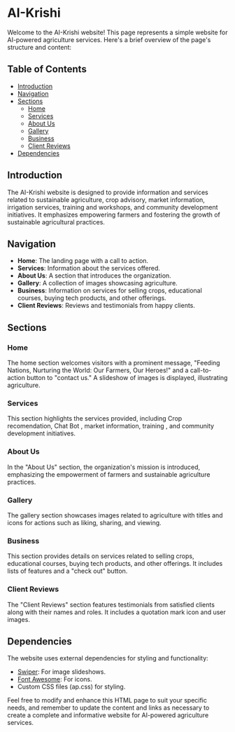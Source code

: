 # AI-Krishi

Welcome to the AI-Krishi website! This page represents a simple website for AI-powered agriculture services. Here's a brief overview of the page's structure and content:

## Table of Contents
- [Introduction](#introduction)
- [Navigation](#navigation)
- [Sections](#sections)
  - [Home](#home)
  - [Services](#services)
  - [About Us](#about-us)
  - [Gallery](#gallery)
  - [Business](#business)
  - [Client Reviews](#client-reviews)
- [Dependencies](#dependencies)

## Introduction
The AI-Krishi website is designed to provide information and services related to sustainable agriculture, crop advisory, market information, irrigation services, training and workshops, and community development initiatives. It emphasizes empowering farmers and fostering the growth of sustainable agricultural practices.

## Navigation
- **Home**: The landing page with a call to action.
- **Services**: Information about the services offered.
- **About Us**: A section that introduces the organization.
- **Gallery**: A collection of images showcasing agriculture.
- **Business**: Information on services for selling crops, educational courses, buying tech products, and other offerings.
- **Client Reviews**: Reviews and testimonials from happy clients.

## Sections
### Home
The home section welcomes visitors with a prominent message, "Feeding Nations, Nurturing the World: Our Farmers, Our Heroes!" and a call-to-action button to "contact us." A slideshow of images is displayed, illustrating agriculture.

### Services
This section highlights the services provided, including Crop recomendation, Chat Bot , market information, training , and community development initiatives.

### About Us
In the "About Us" section, the organization's mission is introduced, emphasizing the empowerment of farmers and sustainable agriculture practices.

### Gallery
The gallery section showcases images related to agriculture with titles and icons for actions such as liking, sharing, and viewing.

### Business
This section provides details on services related to selling crops, educational courses, buying tech products, and other offerings. It includes lists of features and a "check out" button.

### Client Reviews
The "Client Reviews" section features testimonials from satisfied clients along with their names and roles. It includes a quotation mark icon and user images.

## Dependencies
The website uses external dependencies for styling and functionality:
- [Swiper](https://swiperjs.com/): For image slideshows.
- [Font Awesome](https://fontawesome.com/): For icons.
- Custom CSS files (ap.css) for styling.

Feel free to modify and enhance this HTML page to suit your specific needs, and remember to update the content and links as necessary to create a complete and informative website for AI-powered agriculture services.
